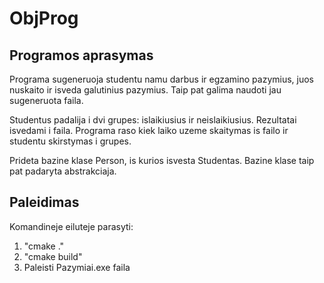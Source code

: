 # ObjProg

## Programos aprasymas

Programa sugeneruoja studentu namu darbus ir egzamino pazymius, juos nuskaito ir isveda galutinius pazymius. Taip pat galima naudoti jau sugeneruota faila.

Studentus padalija i dvi grupes: islaikiusius ir neislaikiusius. Rezultatai isvedami i faila. Programa raso kiek laiko uzeme skaitymas is failo ir studentu skirstymas i grupes.

Prideta bazine klase Person, is kurios isvesta Studentas. Bazine klase taip pat padaryta abstrakciaja.

## Paleidimas

Komandineje eiluteje parasyti:

1. "cmake ."
2. "cmake build"
5. Paleisti Pazymiai.exe faila
